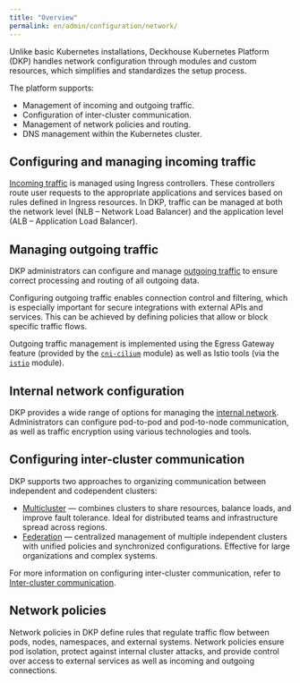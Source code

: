 ```yaml
---
title: "Overview"
permalink: en/admin/configuration/network/
---
```


Unlike basic Kubernetes installations,
Deckhouse Kubernetes Platform (DKP) handles network configuration through modules and custom resources,
which simplifies and standardizes the setup process.

The platform supports:

- Management of incoming and outgoing traffic.
- Configuration of inter-cluster communication.
- Management of network policies and routing.
- DNS management within the Kubernetes cluster.

## Configuring and managing incoming traffic

[Incoming traffic](../network/ingress/) is managed using Ingress controllers.
These controllers route user requests to the appropriate applications and services based on rules defined in Ingress resources.
In DKP, traffic can be managed at both the network level (NLB – Network Load Balancer)
and the application level (ALB – Application Load Balancer).

## Managing outgoing traffic

DKP administrators can configure and manage [outgoing traffic](../network/egress/gateway.html)
to ensure correct processing and routing of all outgoing data.

Configuring outgoing traffic enables connection control and filtering,
which is especially important for secure integrations with external APIs and services.
This can be achieved by defining policies that allow or block specific traffic flows.

Outgoing traffic management is implemented using the Egress Gateway feature
(provided by the [`cni-cilium`](/modules/cni-cilium/) module) as well as Istio tools (via the [`istio`](/modules/istio/) module).

## Internal network configuration

DKP provides a wide range of options for managing the [internal network](../network/internal/configuration.html).
Administrators can configure pod-to-pod and pod-to-node communication, as well as traffic encryption using various technologies and tools.

## Configuring inter-cluster communication

DKP supports two approaches to organizing communication between independent and codependent clusters:

- [Multicluster](../network/alliance/multicluster.html) — combines clusters to share resources,
  balance loads, and improve fault tolerance.
  Ideal for distributed teams and infrastructure spread across regions.
- [Federation](../network/alliance/federation.html) — centralized management of multiple independent clusters
  with unified policies and synchronized configurations.
  Effective for large organizations and complex systems.

For more information on configuring inter-cluster communication, refer to [Inter-cluster communication](../network/alliance/).

## Network policies

Network policies in DKP define rules that regulate traffic flow between pods, nodes, namespaces, and external systems.
Network policies ensure pod isolation, protect against internal cluster attacks,
and provide control over access to external services as well as incoming and outgoing connections.
